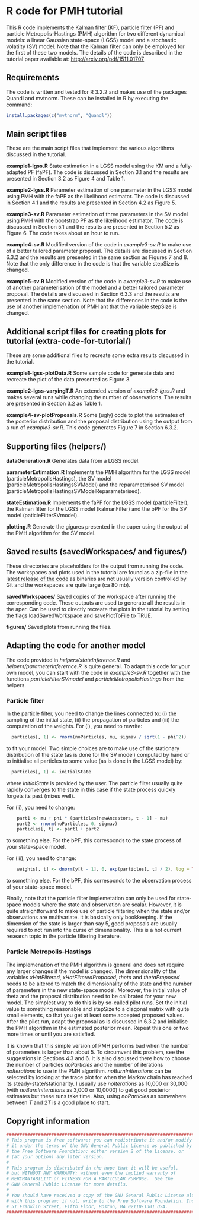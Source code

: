 # R code for PMH tutorial

This R code implements the Kalman filter (KF), particle filter (PF) and particle Metropolis-Hastings (PMH) algorithm for two different dynamical models: a linear Gaussian state-space (LGSS) model and a stochastic volatilty (SV) model. Note that the Kalman filter can only be employed for the first of these two models. The details of the code is described in the tutorial paper available at: http://arxiv.org/pdf/1511.01707

Requirements
--------------
The code is written and tested for R 3.2.2 and makes use of the packages Quandl and mvtnorm. These can be installed in R by executing the command:
``` R
install.packages(c("mvtnorm", "Quandl")) 
```

Main script files
--------------
These are the main script files that implement the various algorithms discussed in the tutorial.

**example1-lgss.R** State estimation in a LGSS model using the KM and a fully-adapted PF (faPF). The code is discussed in Section 3.1 and the results are presented in Section 3.2 as Figure 4 and Table 1.

**example2-lgss.R** Parameter estimation of one parameter in the LGSS model using PMH with the faPF as the likelihood estimator. The code is discussed in Section 4.1 and the results are presented in Section 4.2 as Figure 5.

**example3-sv.R** Parameter estimation of three parameters in the SV model using PMH with the bootstrap PF as the likelihood estimator. The code is discussed in Section 5.1 and the results are presented in Section 5.2 as Figure 6. The code takes about an hour to run.

**example4-sv.R** Modified version of the code in *example3-sv.R* to make use of a better tailored parameter proposal. The details are discussed in Section 6.3.2 and the results are presented in the same section as Figures 7 and 8. Note that the only difference in the code is that the variable stepSize is changed.

**example5-sv.R** Modified version of the code in *example3-sv.R* to make use of another parameterisation of the model and a better tailored parameter proposal. The details are discussed in Section 6.3.3 and the results are presented in the same section. Note that the differences in the code is the use of another implemenation of PMH ant that the variable stepSize is changed.


Additional script files for creating plots for tutorial (extra-code-for-tutorial/)
--------------
These are some additional files to recreate some extra results discussed in the tutorial.

**example1-lgss-plotData.R** Some sample code for generate data and recreate the plot of the data presented as Figure 3.

**example2-lgss-varyingT.R** An extended version of *example2-lgss.R* and makes several runs while changing the number of observations. The results are presented in Section 3.2 as Table 1.

**example4-sv-plotProposals.R** Some (ugly) code to plot the estimates of the posterior distribution and the proposal distribution using the output from a run of *example3-sv.R*. This code generates Figure 7 in Section 6.3.2.


Supporting files (helpers/)
--------------
**dataGeneration.R** Generates data from a LGSS model.

**parameterEstimation.R** Implements the PMH algorithm for the LGSS model (particleMetropolisHastings), the SV model (particleMetropolisHastingsSVModel) and the reparameterised SV model (particleMetropolisHastingsSVModelReparameterised).

**stateEstimation.R** Implements the faPF for the LGSS model (particleFilter), the Kalman filter for the LGSS model (kalmanFilter) and the bPF for the SV model (paticleFilterSVmodel).

**plotting.R** Generate the gigures presented in the paper using the output of the PMH algorithm for the SV model.

Saved results (savedWorkspaces/ and figures/)
--------------
These directories are placeholders for the output from running the code. The workspaces and plots used in the tutorial are found as a zip-file in the [latest release of the code](https://github.com/compops/pmh-tutorial/releases/latest) as binaries are not usually version controlled by Git and the workspaces are quite large (ca 80 mb).

**savedWorkspaces/** Saved copies of the workspace after running the corresponding code. These outputs are used to generate all the results in the aper. Can be used to directly recreate the plots in the tutorial by setting the flags loadSavedWorkspace and savePlotToFile to TRUE.

**figures/** Saved plots from running the files.

Adapting the code for another model
--------------
The code provided in *helpers/stateInference.R* and *helpers/parameterInferernce.R* is quite general. To adapt this code for your own model, you can start with the code in *example3-sv.R* together with the functions *particleFilterSVmodel* and *particleMetropolisHastings* from the helpers. 

### Particle filter
In the particle filter, you need to change the lines connected to: (i) the sampling of the initial state, (ii) the propagation of particles and (iii) the computation of the weights. For (i), you need to rewrite:
``` R
  particles[, 1] <- rnorm(noParticles, mu, sigmav / sqrt(1 - phi^2))
```
to fit your model. Two simple choices are to make use of the stationary distribution of the state (as is done for the SV model) computed by hand or to initialise all particles to some value (as is done in the LGSS model) by:
``` R
  particles[, 1] <- initialState
```
where *initialState* is provided by the user. The particle filter usually quite rapidly converges to the state in this case if the state process quickly forgets its past (mixes well).

For (ii), you need to change:
``` R
    part1 <- mu + phi * (particles[newAncestors, t - 1] - mu)
    part2 <- rnorm(noParticles, 0, sigmav)
    particles[, t] <- part1 + part2
```
to something else. For the bPF, this corresponds to the state process of your state-space model.

For (iii), you need to change:
``` R
    weights[, t] <- dnorm(y[t - 1], 0, exp(particles[, t] / 2), log = TRUE)
```
to something else. For the bPF, this corresponds to the observation process of your state-space model.

Finally, note that the particle filter implemetation can only be used for state-space models where the state and observation are scalar. However, it is quite straightforward to make use of particle filtering when the state and/or observations are multivariate. It is basically only bookkeeping. If the dimension of the state is larger than say 5, good proposals are usually required to not run into the curse of dimensionality. This is a hot current research topic in the particle filtering literature.

### Particle Metropolis-Hastings
The implemenation of the PMH algorithm is general and does not require any larger changes if the model is changed. The dimensionality of the variables *xHatFiltered*, *xHatFilteredProposed*, *theta* and *thetaProposed* needs to be altered to match the dimensionality of the state and the number of parameters in the new state-space model. Moreover, the initial value of theta and the proposal distribution need to be calibrated for your new model. The simplest way to do this is by so-called pilot runs. Set the initial value to something reasonable and stepSize to a diagonal matrix with quite small elements, so that you get at least some accepted proposed values. After the pilot run, adapt the proposal as is discussed in 6.3.2 and initialise the PMH algorithm in the estimated posterior mean. Repeat this one or two more times or until you are satisfied. 

It is known that this simple version of PMH performs bad when the number of parameters is larger than about 5. To circumvent this problem, see the suggestions in Sections 4.3 and 6. It is also discussed there how to choose the number of particles *noParticles* and the number of iterations *noIterations* to use in the PMH algorithm. *noBurnInIterations* can be selected by looking at the trace plot for when the Markov chain has reached its steady-state/stationarity. I usually use *noIterations* as 10,000 or 30,000 (with *noBurnInIterations* as 3,000 or 10,0000) to get good posterior estimates but these runs take time. Also, using *noParticles* as somewhere between *T* and 2*T* is a good place to start.

Copyright information
--------------
``` R
##############################################################################
# This program is free software; you can redistribute it and/or modify
# it under the terms of the GNU General Public License as published by
# the Free Software Foundation; either version 2 of the License, or
# (at your option) any later version.
#
# This program is distributed in the hope that it will be useful,
# but WITHOUT ANY WARRANTY; without even the implied warranty of
# MERCHANTABILITY or FITNESS FOR A PARTICULAR PURPOSE.  See the
# GNU General Public License for more details.
#
# You should have received a copy of the GNU General Public License along
# with this program; if not, write to the Free Software Foundation, Inc.,
# 51 Franklin Street, Fifth Floor, Boston, MA 02110-1301 USA.
##############################################################################
```